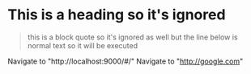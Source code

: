 # This is a heading so it's ignored

> this is a block quote so it's ignored as well
> but the line below is normal text so it will be executed

Navigate to "http://localhost:9000/#/"
Navigate to "http://google.com"
